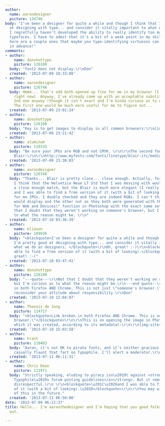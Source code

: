 ```yaml
---
author:
  name: aarondesigner
  picture: 126746
body: "I've been a designer for quite a while and though I think that I'm pretty good
  at designing with type... and consider it vitally important to what we do as designers,
  I regretfully haven't developed the ability to really identify too many different
  typefaces. I have to admit that it's a bit of a weak point in my skill set. Anyway,
  here are a couple ones that maybe you type-identifying virtuosos can readily detect...\r\n\r\nthanx
  in advance!"
comments:
- author:
    name: donshottype
    picture: 126100
  body: "font2 does not display.\r\nDon"
  created: '2013-07-09 10:33:08'
- author:
    name: aarondesigner
    picture: 126746
  body: Hmmm... that's odd both opened up fine for me in my browser (I'm using Safari
    right now). Anyway, I've already come up with an acceptable substitute for the
    2nd one anyway (though it isn't exact and I'm kinda curious as to what it is).
    The first one would be much more useful for me to figure out...
  created: '2013-07-09 23:01:24'
- author:
    name: donshottype
    picture: 126100
  body: "Key is to get images to display in all common browsers:\r\n[img:sites/default/files/old-images/error_6345.jpg]\r\nDon"
  created: '2013-07-09 23:21:42'
- author:
    name: aluminum
    picture: 110335
  body: "Be sure your JPGs are RGB and not CMYK. \r\n\r\nThe second font could be
    Blair:\r\n\r\nhttp://www.myfonts.com/fonts/linotype/blair-itc/medium/"
  created: '2013-07-09 23:38:03'
- author:
    name: aarondesigner
    picture: 126746
  body: "Thanks... Blair is pretty close... close enough. Actually, for what I'm doing
    I think that the Helvetica Neue LT Std that I was messing with would have been
    a close enough match, but the Blair is much more elegant (I really like that typeface)
    and I was able to find a free version of it (with a bit of looking).\r\n\r\nAs
    for me JPGs. I double checked and they are indeed RGBs. I can't think of why one
    would display and the other not as they both were generated with the same \"Save
    for Web and Devices\" function in Photoshop with the exact same settings. Not
    that I doubt that they weren't working on someone's browser, but I'm curious as
    to what the reason might be. \r\n"
  created: '2013-07-10 03:36:39'
- author:
    name: eliason
    picture: 109936
  body: "<blockquote>I've been a designer for quite a while and though I think that
    I'm pretty good at designing with type... and consider it vitally important to
    what we do as designers, </blockquote>\r\nOh, great! :-)\r\n<blockquote>I was
    able to find a free version of it (with a bit of looking).</blockquote>\r\nOh,
    great! :-("
  created: '2013-07-10 03:47:41'
- author:
    name: donshottype
    picture: 126100
  body: "---quote---\r\nNot that I doubt that they weren't working on someone's browser,
    but I'm curious as to what the reason might be.\r\n---end quote--\r\nLink broken
    in both Firefox AND Chrome. This is not just \"someone's browser.\"\r\nyou should
    reconsider your attitude about responsibility.\r\nDon"
  created: '2013-07-10 12:04:07'
- author:
    name: Theunis de Jong
    picture: 114717
  body: "<blockquote>Link broken in both Firefox AND Chrome. This is not just \"someone's
    browser.\"</blockquote>\r\n\r\nThis is on opening the image in Photoshop CS4 (with
    which it was created, according to its metadata):\r\n\r\n[img:sites/default/files/old-images/pscs4_4798.PNG]"
  created: '2013-07-10 15:03:58'
- author:
    name: hrant
    picture: 110403
  body: "Aaron, it's not OK to pirate fonts, and it's neither gracious nor smart to
    casually flaunt that fact on Typophile. I'll alert a moderator.\r\n\r\nhhp\r\n"
  created: '2013-07-11 06:11:31'
- author:
    name: Chris Dean
    picture: 111971
  body: "Strictly speaking, eluding to piracy isn\u2019t against <strong><a href=\"http://typophile.com/readme\">
    Typophile\u2019s forum posting guidelines</a></strong>. But it <em>is</em> a bit
    disrespectful.\r\n \r\n<blockquote>\u201C\u2026and I was able to find a free version
    of it (with a bit of looking).\u201D</blockquote>\r\n\r\nYou may wish to be mindful
    of this in the future."
  created: '2013-07-11 06:50:00'
date: '2013-07-09 06:21:37'
title: Hello... I'm aaronthedesigner and I'm hoping that you good folks can help me
  out.

---
```

